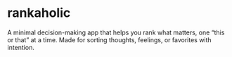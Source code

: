 # rankaholic
A minimal decision-making app that helps you rank what matters, one “this or that” at a time. Made for sorting thoughts, feelings, or favorites with intention.
